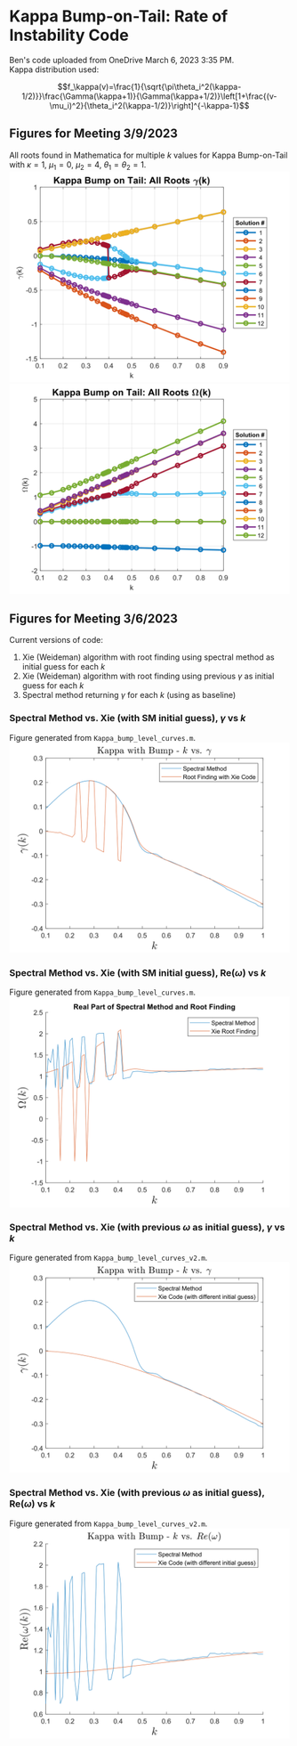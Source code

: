 # Kappa Bump-on-Tail: Rate of Instability Code
Ben's code uploaded from OneDrive March 6, 2023 3:35 PM.  
Kappa distribution used:

$$f_\kappa(v)=\frac{1}{\sqrt{\pi\theta_i^2(\kappa-1/2)}}\frac{\Gamma(\kappa+1)}{\Gamma(\kappa+1/2)}\left[1+\frac{(v-\mu_i)^2}{\theta_i^2(\kappa-1/2)}\right]^{-\kappa-1}$$


## Figures for Meeting 3/9/2023
All roots found in Mathematica for multiple $k$ values for Kappa Bump-on-Tail with $\kappa=1$, $\mu_1=0$, $\mu_2=4$, $\theta_1=\theta_2=1$.
![](figs/kappaBumpImag_AllRoots.svg)
![](figs/kappaBumpReal_AllRoots.svg)

## Figures for Meeting 3/6/2023
Current versions of code:
1. Xie (Weideman) algorithm with root finding using spectral method as initial guess for each $k$
2. Xie (Weideman) algorithm with root finding using previous $\gamma$ as initial guess for each $k$
3. Spectral method returning $\gamma$ for each $k$ (using as baseline)

### Spectral Method vs. Xie (with SM initial guess), $\gamma$ vs $k$
Figure generated from `Kappa_bump_level_curves.m`.
![](figs/kappaBumpImagXieSM_SMInit.svg)

### Spectral Method vs. Xie (with SM initial guess), $\text{Re}(\omega)$ vs $k$
Figure generated from `Kappa_bump_level_curves.m`.
![](figs/kappaBumpRealXieSM_SMInit.svg)

### Spectral Method vs. Xie (with previous $\omega$ as initial guess), $\gamma$ vs $k$
Figure generated from `Kappa_bump_level_curves_v2.m`.
![](figs/kappaBumpXieSM_PreviousInit.svg)

### Spectral Method vs. Xie (with previous $\omega$ as initial guess), $\text{Re}(\omega)$ vs $k$
Figure generated from `Kappa_bump_level_curves_v2.m`.
![](figs/kappaBumpRealXieSM_PreviousInit.svg)
